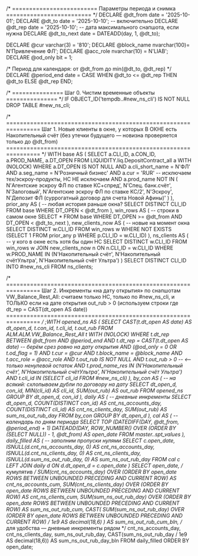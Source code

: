 /* =========================
   Параметры периода и снимка
   ========================= */
DECLARE @dt_from    date = '2025-10-01';
DECLARE @dt_to      date = '2025-10-10'; -- включительно
DECLARE @dt_rep     date = '2025-10-10'; -- дата максимального снапшота, если нужна
DECLARE @dt_to_next date = DATEADD(day, 1, @dt_to);

DECLARE @cur           varchar(3)   = '810';
DECLARE @block_name    nvarchar(100)= N'Привлечение ФЛ';
DECLARE @acc_role      nvarchar(10) = N'LIAB';
DECLARE @od_only       bit          = 1;

/* Период для календаря: от @dt_from до min(@dt_to, @dt_rep) */
DECLARE @period_end date = CASE WHEN @dt_to <= @dt_rep THEN @dt_to ELSE @dt_rep END;

/* =============== Шаг 0. Чистим временные объекты =============== */
IF OBJECT_ID('tempdb..#new_ns_cli') IS NOT NULL DROP TABLE #new_ns_cli;

/* ================================================================
   Шаг 1. Новые клиенты в окне, у которых В ОКНЕ есть Накопительный счёт
   (без утечки будущего — новизна проверяется только до @dt_from)
   ================================================================ */
WITH base AS (
    SELECT a.CLI_ID, a.CON_ID, a.PROD_NAME, a.DT_OPEN
    FROM LIQUIDITY.liq.DepositContract_all a WITH (NOLOCK)
    WHERE a.DT_OPEN IS NOT NULL
      AND a.cli_short_name = N'ФЛ'
      AND a.seg_name       = N'Розничный бизнес'
      AND a.cur            = 'RUR'
      -- исключаем тех/эскроу-продукты, НС НЕ исключаем
      AND a.prod_name NOT IN (
            N'Агентские эскроу ФЛ по ставке КС+спред',
            N'Спец. банк.счёт',
            N'Залоговый',
            N'Агентские эскроу ФЛ по ставке КС/2',
            N'Эскроу',
            N'Депозит ФЛ (суррогатный договор для счета Новой Афины)'
      )
),
prior_any AS (   -- любая история раньше окна?
    SELECT DISTINCT CLI_ID
    FROM base
    WHERE DT_OPEN < @dt_from
),
win_rows AS (    -- строки в самом окне
    SELECT *
    FROM base
    WHERE DT_OPEN >= @dt_from
      AND DT_OPEN <  @dt_to_next
),
new_clients_now AS (  -- новые на момент окна
    SELECT DISTINCT w.CLI_ID
    FROM win_rows w
    WHERE NOT EXISTS (SELECT 1 FROM prior_any p WHERE p.CLI_ID = w.CLI_ID)
),
ns_clients AS (  -- у кого в окне есть хотя бы один НС
    SELECT DISTINCT w.CLI_ID
    FROM win_rows w
    JOIN new_clients_now n ON n.CLI_ID = w.CLI_ID
    WHERE w.PROD_NAME IN (N'Накопительный счёт', N'Накопительный счётУльтра', N'Накопительный счёт Ультра')
)
SELECT DISTINCT CLI_ID
INTO #new_ns_cli
FROM ns_clients;

/* ================================================================
   Шаг 2. Инкременты «на дату открытия» по снапшотам VW_Balance_Rest_All:
   считаем только НС, только по #new_ns_cli, и ТОЛЬКО если на дате открытия out_rub > 0
   (используем строки где dt_rep = CAST(dt_open AS date))
   ================================================================ */
;WITH opened_ns AS (
    SELECT
        CAST(t.dt_open AS date) AS dt_open_d,
        t.con_id,
        t.cli_id,
        t.out_rub
    FROM ALM.ALM.VW_Balance_Rest_All t WITH (NOLOCK)
    WHERE t.dt_rep BETWEEN @dt_from AND @period_end
      AND t.dt_rep   = CAST(t.dt_open AS date)                   -- берём срез ровно на дату открытия
      AND (@od_only = 0 OR t.od_flag = 1)
      AND t.cur          = @cur
      AND t.block_name   = @block_name
      AND t.acc_role     = @acc_role
      AND t.out_rub IS NOT NULL
      AND t.out_rub > 0                                        -- <— только ненулевой остаток
      AND t.prod_name_res IN (N'Накопительный счёт', N'Накопительный счётУльтра', N'Накопительный счёт Ультра')
      AND t.cli_id IN (SELECT cli_id FROM #new_ns_cli)
),
by_con AS (  -- на всякий: схлопываем дубли по договору на дату
    SELECT
        dt_open_d,
        con_id,
        MIN(cli_id)  AS cli_id,
        SUM(out_rub) AS out_rub
    FROM opened_ns
    GROUP BY dt_open_d, con_id
),
daily AS (  -- дневные инкременты
    SELECT
        dt_open_d,
        COUNT(DISTINCT con_id) AS cnt_ns_accounts_day,
        COUNT(DISTINCT cli_id) AS cnt_ns_clients_day,
        SUM(out_rub)           AS sum_ns_out_rub_day
    FROM by_con
    GROUP BY dt_open_d
),
cal AS (     -- календарь по дням периода
    SELECT TOP (DATEDIFF(DAY, @dt_from, @period_end) + 1)
           DATEADD(DAY, ROW_NUMBER() OVER (ORDER BY (SELECT NULL)) - 1, @dt_from) AS open_date
    FROM master..spt_values
),
daily_filled AS ( -- заполним пропуски нулями
    SELECT
        c.open_date,
        ISNULL(d.cnt_ns_accounts_day, 0) AS cnt_ns_accounts_day,
        ISNULL(d.cnt_ns_clients_day, 0)  AS cnt_ns_clients_day,
        ISNULL(d.sum_ns_out_rub_day, 0)  AS sum_ns_out_rub_day
    FROM cal c
    LEFT JOIN daily d ON d.dt_open_d = c.open_date
)
SELECT
    open_date,
    /* кумулятив */
    SUM(cnt_ns_accounts_day) OVER (ORDER BY open_date ROWS BETWEEN UNBOUNDED PRECEDING AND CURRENT ROW)           AS cnt_ns_accounts_cum,
    SUM(cnt_ns_clients_day)  OVER (ORDER BY open_date ROWS BETWEEN UNBOUNDED PRECEDING AND CURRENT ROW)           AS cnt_ns_clients_cum,
    SUM(sum_ns_out_rub_day)  OVER (ORDER BY open_date ROWS BETWEEN UNBOUNDED PRECEDING AND CURRENT ROW)           AS sum_ns_out_rub_cum,
    CAST(
        SUM(sum_ns_out_rub_day) OVER (ORDER BY open_date ROWS BETWEEN UNBOUNDED PRECEDING AND CURRENT ROW) / 1e9
        AS decimal(18,6)
    ) AS sum_ns_out_rub_cum_bln,
    /* для удобства — дневные инкременты рядом */
    cnt_ns_accounts_day,
    cnt_ns_clients_day,
    sum_ns_out_rub_day,
    CAST(sum_ns_out_rub_day / 1e9 AS decimal(18,6)) AS sum_ns_out_rub_day_bln
FROM daily_filled
ORDER BY open_date;

